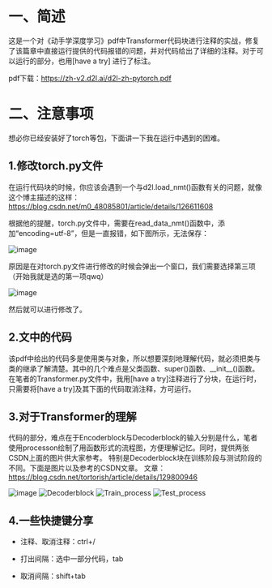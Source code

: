 # 一、简述
这是一个对《动手学深度学习》pdf中Transformer代码块进行注释的实战，修复了该篇章中直接运行提供的代码报错的问题，并对代码给出了详细的注释。对于可以运行的部分，也用[have a try] 进行了标注。

pdf下载：https://zh-v2.d2l.ai/d2l-zh-pytorch.pdf

# 二、注意事项

想必你已经安装好了torch等包，下面讲一下我在运行中遇到的困难。

## 1.修改torch.py文件

在运行代码块的时候，你应该会遇到一个与d2l.load_nmt()函数有关的问题，就像这个博主描述的这样：https://blog.csdn.net/m0_48085801/article/details/126611608

根据他的提醒，torch.py文件中，需要在read_data_nmt()函数中，添加“encoding=utf-8”，但是一直报错，如下图所示，无法保存：

![image](https://github.com/jfbbcom/Transformer_Limu/assets/106417483/75af5945-2752-4c86-9b54-8a58b2da2c92)

原因是在对torch.py文件进行修改的时候会弹出一个窗口，我们需要选择第三项（开始我就是选的第一项qwq）

![image](https://github.com/jfbbcom/Transformer_Limu/assets/106417483/72ad35a5-8322-4f7b-a46d-dcd073c571cb)

然后就可以进行修改了。

## 2.文中的代码

该pdf中给出的代码多是使用类与对象，所以想要深刻地理解代码，就必须把类与类的继承了解清楚。其中的几个难点是父类函数、super()函数、\_\_init\_\_()函数。
在笔者的Transformer.py文件中，我用[have a try]注释进行了分块，在运行时，只需要将[have a try]及其下面的代码取消注释，方可运行。

## 3.对于Transformer的理解
代码的部分，难点在于Encoderblock与Decoderblock的输入分别是什么，笔者使用processon绘制了用函数形式的流程图，方便理解记忆。同时，提供两张CSDN上面的图片供大家参考。
特别是Decoderblock块在训练阶段与测试阶段的不同。下面是图片以及参考的CSDN文章。
文章：https://blog.csdn.net/tortorish/article/details/129800946

![image](https://github.com/jfbbcom/Transformer_Limu/assets/106417483/0ce1ee79-a505-49e0-adb3-5e0048199f4d)
![Decoderblock](https://github.com/jfbbcom/Transformer_Limu/assets/106417483/2ac637ef-aadb-4709-8fa4-90e1a1ab4bd2)
![Train_process](https://github.com/jfbbcom/Transformer_Limu/assets/106417483/ee396240-8621-465b-866b-f16f1805416e)
![Test_process](https://github.com/jfbbcom/Transformer_Limu/assets/106417483/680e9e31-a7d1-497a-bb46-71a61356f21c)



## 4.一些快捷键分享

- 注释、取消注释：ctrl+/

- 打出间隔：选中一部分代码，tab

- 取消间隔：shift+tab
